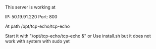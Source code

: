 This server is working at 

IP: 50.19.91.220
Port: 800

At path /opt/tcp-echo/tcp-echo

Start it with "/opt/tcp-echo/tcp-echo &"
or
Use install.sh but it does not work with system with sudo yet